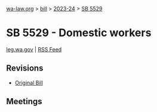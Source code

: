 [wa-law.org](/) > [bill](/bill/) > [2023-24](/bill/2023-24/) > [SB 5529](/bill/2023-24/sb/5529/)

# SB 5529 - Domestic workers
[leg.wa.gov](https://app.leg.wa.gov/billsummary?BillNumber=5529&Year=2023&Initiative=false) | [RSS Feed](./rss.xml)

## Revisions
* [Original Bill](1/)

## Meetings